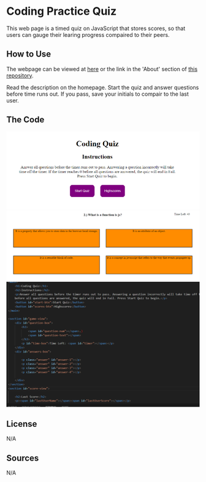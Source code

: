 # Coding Practice Quiz

This web page is a timed quiz on JavaScript that stores scores, so that users can gauge their learing progress compaired to their peers.

## How to Use

The webpage can be viewed at [here](kal-a11y.github.io//coding-practice-quiz) or the link in the 'About' section of [this repository](https://github.com/Kal-a11y/coding-practice-quiz).

Read the description on the homepage. Start the quiz and answer questions before time runs out. If you pass, save your initials to compair to the last user.

## The Code

![Example image 1 of Coding Quiz Page](./assets/images/example-img-1.PNG)
![Example image 2 of Coding Quiz Page](./assets/images/example-img-2.PNG)
![Example image 3 of Coding Quiz Page](./assets/images/example-img-3.PNG)

## License
 
 N/A

## Sources

N/A

